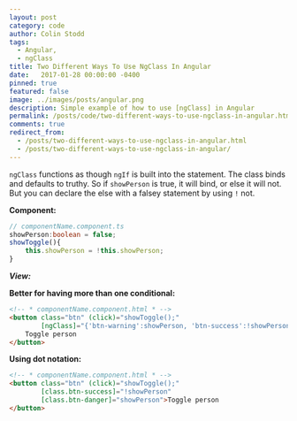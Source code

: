 ```yaml
---
layout: post
category: code
author: Colin Stodd
tags:
  - Angular,
  - ngClass
title: Two Different Ways To Use NgClass In Angular
date:   2017-01-28 00:00:00 -0400
pinned: true
featured: false
image: ../images/posts/angular.png
description: Simple example of how to use [ngClass] in Angular
permalink: /posts/code/two-different-ways-to-use-ngclass-in-angular.html
comments: true
redirect_from:
  - /posts/two-different-ways-to-use-ngclass-in-angular.html
  - /posts/two-different-ways-to-use-ngclass-in-angular/
---
```


`ngClass` functions as though `ngIf` is built into the statement. The class binds and defaults to truthy. So if `showPerson` is true, it will bind, or else it will not. But you can declare the else with a falsey statement by using `!` not.

**Component:**
```typescript
// componentName.component.ts
showPerson:boolean = false;
showToggle(){
    this.showPerson = !this.showPerson;
}
```

***View:***

**Better for having more than one conditional:**
```html
<!-- * componentName.component.html * -->
<button class="btn" (click)="showToggle();"
        [ngClass]="{'btn-warning':showPerson, 'btn-success':!showPerson}">
    Toggle person
</button>
```

**Using dot notation:**
```html
<!-- * componentName.component.html * -->
<button class="btn" (click)="showToggle();"
        [class.btn-success]="!showPerson"
        [class.btn-danger]="showPerson">Toggle person
</button>
```
